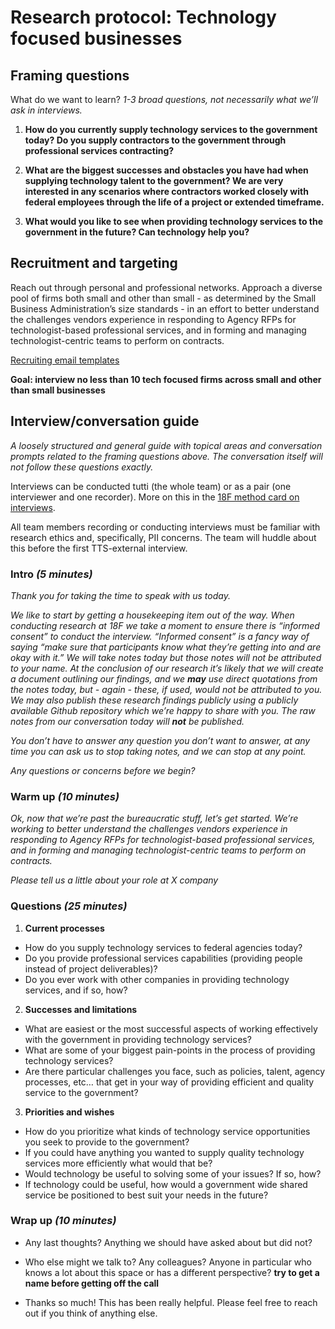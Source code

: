 # **Research protocol: Technology focused businesses**

## Framing questions

What do we want to learn? *1-3 broad questions, not necessarily what we’ll ask in interviews.*

1. **How do you currently supply technology services to the government today?  Do you supply contractors to the government through professional services contracting?**

2. **What are the biggest successes and obstacles you have had when supplying technology talent to the government?  We are very interested in any scenarios where contractors worked closely with federal employees through the life of a project or extended timeframe.**

3. **What would you like to see when providing technology services to the government in the future?  Can technology help you?**


## Recruitment and targeting

Reach out through personal and professional networks.  Approach a diverse pool of firms both small and other than small - as determined by the Small Business Administration’s size standards -  in an effort to better understand the challenges vendors experience in responding to Agency RFPs for technologist-based professional services, and in forming and managing technologist-centric teams to perform on contracts.

[Recruiting email templates](https://github.com/18F/tis-discovery/blob/master/research/templates/recruiting-email.md)

**Goal: interview no less than 10 tech focused firms across small and other than small businesses**


## Interview/conversation guide

*A loosely structured and general guide with topical areas and conversation prompts related to the framing questions above. The conversation itself will not follow these questions exactly.*

Interviews can be conducted tutti (the whole team) or as a pair (one interviewer and one recorder). More on this in the [18F method card on interviews](https://methods.18f.gov/discover/stakeholder-and-user-interviews/).

All team members recording or conducting interviews must be familiar with research ethics and, specifically, PII concerns. The team will huddle about this before the first TTS-external interview.


### Intro _(5 minutes)_

*Thank you for taking the time to speak with us today.*

*We like to start by getting a housekeeping item out of the way. When conducting research at 18F we take a moment to ensure there is “informed consent” to conduct the interview. “Informed consent” is a fancy way of saying “make sure that participants know what they’re getting into and are okay with it.” We will take notes today but those notes will not be attributed to your name. At the conclusion of our research it’s likely that we will create a document outlining our findings, and we **may** use direct quotations from the notes today, but - again - these, if used, would not be attributed to you. We may also publish these research findings publicly using a publicly available Github repository which we’re happy to share with you. The raw notes from our conversation today will **not** be published.*

*You don’t have to answer any question you don’t want to answer, at any time you can ask us to stop taking notes, and we can stop at any point.*

*Any questions or concerns before we begin?*


### Warm up _(10 minutes)_

*Ok, now that we’re past the bureaucratic stuff, let’s get started.  We’re working to better understand the challenges vendors experience in responding to Agency RFPs for technologist-based professional services, and in forming and managing technologist-centric teams to perform on contracts.*

*Please tell us a little about your role at X company*


### Questions _(25 minutes)_

1. **Current processes**
  * How do you supply technology services to federal agencies today?
  * Do you provide professional services capabilities (providing people instead of project deliverables)?
  * Do you ever work with other companies in providing technology services, and if so, how?

2. **Successes and limitations**
  * What are easiest or the most successful aspects of working effectively with the government in providing technology services?
  * What are some of your biggest pain-points in the process of providing technology services?
  * Are there particular challenges you face, such as policies, talent, agency processes, etc… that get in your way of providing efficient and quality service to the government?  

3. **Priorities and wishes**
  * How do you prioritize what kinds of technology service opportunities you seek to provide to the government?
  * If you could have anything you wanted to supply quality technology services more efficiently what would that be?
  * Would technology be useful to solving some of your issues?  If so, how?
  * If technology could be useful, how would a government wide shared service be positioned to best suit your needs in the future?


### Wrap up _(10 minutes)_

* Any last thoughts? Anything we should have asked about but did not?

* Who else might we talk to? Any colleagues? Anyone in particular who knows a lot about this space or has a different perspective? **try to get a name before getting off the call**

* Thanks so much! This has been really helpful. Please feel free to reach out if you think of anything else.
